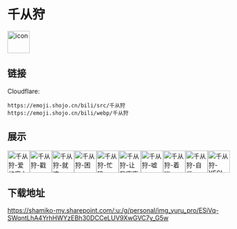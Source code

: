# 千从狩
<img src="https://emoji.shojo.cn/bili/src/千从狩/icon.png" width="50" height="50" alt="icon">

## 链接
Cloudflare:
```
https://emoji.shojo.cn/bili/src/千从狩
https://emoji.shojo.cn/bili/webp/千从狩
```
## 展示
<img src="https://emoji.shojo.cn/bili/src/千从狩/千从狩-爱的魔力.png" width="50" height="50" alt="千从狩-爱的魔力"><img src="https://emoji.shojo.cn/bili/src/千从狩/千从狩-戳.png" width="50" height="50" alt="千从狩-戳"><img src="https://emoji.shojo.cn/bili/src/千从狩/千从狩-就这.png" width="50" height="50" alt="千从狩-就这"><img src="https://emoji.shojo.cn/bili/src/千从狩/千从狩-困.png" width="50" height="50" alt="千从狩-困"><img src="https://emoji.shojo.cn/bili/src/千从狩/千从狩-忙碌.png" width="50" height="50" alt="千从狩-忙碌"><img src="https://emoji.shojo.cn/bili/src/千从狩/千从狩-让我康康.png" width="50" height="50" alt="千从狩-让我康康"><img src="https://emoji.shojo.cn/bili/src/千从狩/千从狩-嘘.png" width="50" height="50" alt="千从狩-嘘"><img src="https://emoji.shojo.cn/bili/src/千从狩/千从狩-着迷.png" width="50" height="50" alt="千从狩-着迷"><img src="https://emoji.shojo.cn/bili/src/千从狩/千从狩-自信.png" width="50" height="50" alt="千从狩-自信"><img src="https://emoji.shojo.cn/bili/src/千从狩/千从狩-YES!.png" width="50" height="50" alt="千从狩-YES!">

## 下载地址

https://shamiko-my.sharepoint.com/:u:/g/personal/img_yuru_pro/ESiVq-SWqntLhA4YrhHWYzEBh30DCCeLUV9XwGVC7y_G5w
